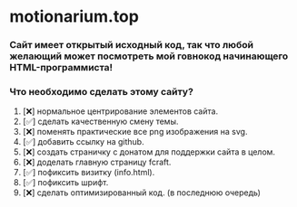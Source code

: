 # motionarium.top
### Сайт имеет открытый исходный код, так что любой желающий может посмотреть мой говнокод начинающего HTML-программиста!

### Что необходимо сделать этому сайту?
1. [❌] нормальное центрирование элементов сайта.
2. [✅] сделать качественную смену темы.
3. [❌] поменять практические все png изображения на svg.
4. [✅] добавить ссылку на github.
5. [❌] создать страничку с донатом для поддержки сайта в целом.
6. [❌] доделать главную страницу fcraft.
7. [✅] пофиксить визитку (info.html).
8. [✅] пофиксить шрифт.
9. [❌] сделать оптимизированный код. (в последнюю очередь)
